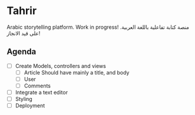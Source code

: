 # Tahrir

Arabic storytelling platform. Work in progress!
منصة كتابة تفاعلية باللغة العربية. على قيد الانجاز!

## Agenda

- [ ] Create Models, controllers and views
  - [ ] Article
    Should have mainly a title, and body
  - [ ] User
  - [ ] Comments

- [ ] Integrate a text editor
- [ ] Styling
- [ ] Deployment
